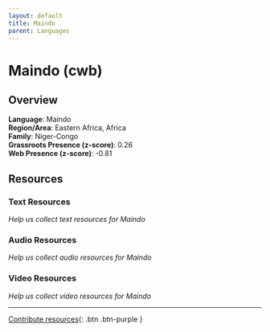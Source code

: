 ```yaml
---
layout: default
title: Maindo
parent: Languages
---
```


# Maindo (cwb)

## Overview

**Language**: Maindo  
**Region/Area**: Eastern Africa, Africa  
**Family**: Niger-Congo  
**Grassroots Presence (z-score)**: 0.26  
**Web Presence (z-score)**: -0.81  

## Resources

### Text Resources
*Help us collect text resources for Maindo*

### Audio Resources
*Help us collect audio resources for Maindo*

### Video Resources
*Help us collect video resources for Maindo*

---

[Contribute resources](https://forms.office.com/e/1SfLJx3u1r){: .btn .btn-purple }

